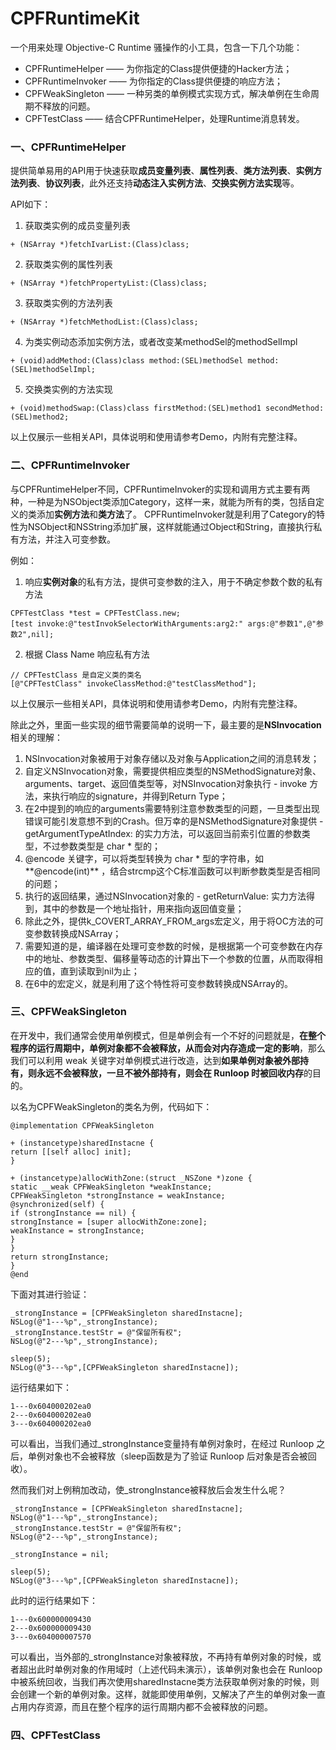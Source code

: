 # CPFRuntimeKit
一个用来处理 Objective-C Runtime 骚操作的小工具，包含一下几个功能：
* CPFRuntimeHelper  —— 为你指定的Class提供便捷的Hacker方法；
* CPFRuntimeInvoker —— 为你指定的Class提供便捷的响应方法；
* CPFWeakSingleton —— 一种另类的单例模式实现方式，解决单例在生命周期不释放的问题。
* CPFTestClass —— 结合CPFRuntimeHelper，处理Runtime消息转发。



### 一、CPFRuntimeHelper

提供简单易用的API用于快速获取**成员变量列表**、**属性列表**、**类方法列表**、**实例方法列表**、**协议列表**，此外还支持**动态注入实例方法**、**交换实例方法实现**等。

API如下：

1. 获取类实例的成员变量列表
```objc
+ (NSArray *)fetchIvarList:(Class)class;
```

2. 获取类实例的属性列表
```objc
+ (NSArray *)fetchPropertyList:(Class)class;
```

3. 获取类实例的方法列表
```objc
+ (NSArray *)fetchMethodList:(Class)class;
```

4. 为类实例动态添加实例方法，或者改变某methodSel的methodSelImpl
```objc
+ (void)addMethod:(Class)class method:(SEL)methodSel method:(SEL)methodSelImpl;
```

5. 交换类实例的方法实现
```objc
+ (void)methodSwap:(Class)class firstMethod:(SEL)method1 secondMethod:(SEL)method2;
```

以上仅展示一些相关API，具体说明和使用请参考Demo，内附有完整注释。



### 二、CPFRuntimeInvoker

与CPFRuntimeHelper不同，CPFRuntimeInvoker的实现和调用方式主要有两种，一种是为NSObject类添加Category，这样一来，就能为所有的类，包括自定义的类添加**实例方法**和**类方法**了。
CPFRuntimeInvoker就是利用了Category的特性为NSObject和NSString添加扩展，这样就能通过Object和String，直接执行私有方法，并注入可变参数。

例如：

1. 响应**实例对象**的私有方法，提供可变参数的注入，用于不确定参数个数的私有方法
```objc
CPFTestClass *test = CPFTestClass.new;
[test invoke:@"testInvokSelectorWithArguments:arg2:" args:@"参数1",@"参数2",nil];
```

2. 根据 Class Name 响应私有方法
```objc
// CPFTestClass 是自定义类的类名
[@"CPFTestClass" invokeClassMethod:@"testClassMethod"];
```
以上仅展示一些相关API，具体说明和使用请参考Demo，内附有完整注释。

除此之外，里面一些实现的细节需要简单的说明一下，最主要的是**NSInvocation**相关的理解：

1. NSInvocation对象被用于对象存储以及对象与Application之间的消息转发；
2. 自定义NSInvocation对象，需要提供相应类型的NSMethodSignature对象、arguments、target、返回值类型等，对NSInvocation对象执行 - invoke 方法，来执行响应的signature，并得到Return Type；
3. 在2中提到的响应的arguments需要特别注意参数类型的问题，一旦类型出现错误可能引发意想不到的Crash。但万幸的是NSMethodSignature对象提供 -getArgumentTypeAtIndex: 的实力方法，可以返回当前索引位置的参数类型，不过参数类型是 char * 型的；
4. @encode 关键字，可以将类型转换为 char * 型的字符串，如**@encode(int)** ，结合strcmp这个C标准函数可以判断参数类型是否相同的问题；
5. 执行的返回结果，通过NSInvocation对象的 - getReturnValue: 实力方法得到，其中的参数是一个地址指针，用来指向返回值变量；
6. 除此之外，提供k_COVERT_ARRAY_FROM_args宏定义，用于将OC方法的可变参数转换成NSArray；
7. 需要知道的是，编译器在处理可变参数的时候，是根据第一个可变参数在内存中的地址、参数类型、偏移量等动态的计算出下一个参数的位置，从而取得相应的值，直到读取到nil为止；
8. 在6中的宏定义，就是利用了这个特性将可变参数转换成NSArray的。


### 三、CPFWeakSingleton

在开发中，我们通常会使用单例模式，但是单例会有一个不好的问题就是，**在整个程序的运行周期中，单例对象都不会被释放，从而会对内存造成一定的影响**，那么我们可以利用 weak 关键字对单例模式进行改造，达到**如果单例对象被外部持有，则永远不会被释放，一旦不被外部持有，则会在 Runloop 时被回收内存**的目的。

以名为CPFWeakSingleton的类名为例，代码如下：
```objc
@implementation CPFWeakSingleton

+ (instancetype)sharedInstacne {
return [[self alloc] init];
}

+ (instancetype)allocWithZone:(struct _NSZone *)zone {
static __weak CPFWeakSingleton *weakInstance;
CPFWeakSingleton *strongInstance = weakInstance;
@synchronized(self) {
if (strongInstance == nil) {
strongInstance = [super allocWithZone:zone];
weakInstance = strongInstance;
}
}
return strongInstance;
}
@end
```
下面对其进行验证：
```
_strongInstance = [CPFWeakSingleton sharedInstacne];
NSLog(@"1---%p",_strongInstance);
_strongInstance.testStr = @"保留所有权";
NSLog(@"2---%p",_strongInstance);

sleep(5);
NSLog(@"3---%p",[CPFWeakSingleton sharedInstacne]);
```
运行结果如下：
```
1---0x604000202ea0
2---0x604000202ea0
3---0x604000202ea0
```
可以看出，当我们通过_strongInstance变量持有单例对象时，在经过 Runloop 之后，单例对象也不会被释放（sleep函数是为了验证 Runloop 后对象是否会被回收）。

然而我们对上例稍加改动，使_strongInstance被释放后会发生什么呢？
```
_strongInstance = [CPFWeakSingleton sharedInstacne];
NSLog(@"1---%p",_strongInstance);
_strongInstance.testStr = @"保留所有权";
NSLog(@"2---%p",_strongInstance);

_strongInstance = nil;

sleep(5);
NSLog(@"3---%p",[CPFWeakSingleton sharedInstacne]);
```
此时的运行结果如下：
```
1---0x600000009430
2---0x600000009430
3---0x604000007570
```
可以看出，当外部的_strongInstance对象被释放，不再持有单例对象的时候，或者超出此时单例对象的作用域时（上述代码未演示），该单例对象也会在 Runloop 中被系统回收，当我们再次使用sharedInstacne类方法获取单例对象的时候，则会创建一个新的单例对象。这样，就能即使用单例，又解决了产生的单例对象一直占用内存资源，而且在整个程序的运行周期内都不会被释放的问题。


### 四、CPFTestClass


